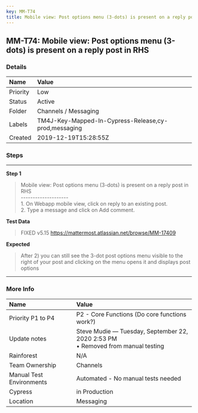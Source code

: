 ```yaml
---
key: MM-T74
title: Mobile view: Post options menu (3-dots) is present on a reply post in RHS
---
```


## MM-T74: Mobile view: Post options menu (3-dots) is present on a reply post in RHS

### Details

| Name     | Value                                                |
| :------- | :--------------------------------------------------- |
| Priority | Low                                                  |
| Status   | Active                                               |
| Folder   | Channels / Messaging                                 |
| Labels   | TM4J-Key-Mapped-In-Cypress-Release,cy-prod,messaging |
| Created  | 2019-12-19T15:28:55Z                                 |

### Steps

<hr/>

**Step 1**

> <article>Mobile view: Post options menu (3-dots) is present on a reply post in RHS<br />--------------------<br />1. On Webapp mobile view, click on reply to an existing post.<br />2. Type a message and click on Add comment.</article>

**Test Data**

> <article>FIXED v5.15 <a href="https://mattermost.atlassian.net/browse/MM-17409" rel="noopener noreferrer" target="_blank">https://mattermost.atlassian.net/browse/MM-17409</a></article>

**Expected**

> <article>After 2) you can still see the 3-dot post options menu visible to the right of your post and clicking on the menu opens it and displays post options</article>

<hr/>

### More Info

| Name                     | Value                                                                              |
| :----------------------- | :--------------------------------------------------------------------------------- |
| Priority P1 to P4        | P2 - Core Functions (Do core functions work?)                                      |
| Update notes             | Steve Mudie — Tuesday, September 22, 2020 2:53 PM<br>• Removed from manual testing |
| Rainforest               | N/A                                                                                |
| Team Ownership           | Channels                                                                           |
| Manual Test Environments | Automated - No manual tests needed                                                 |
| Cypress                  | in Production                                                                      |
| Location                 | Messaging                                                                          |
